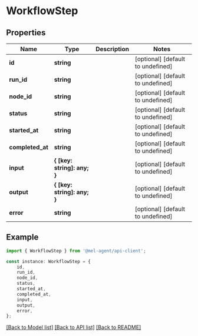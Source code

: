 # WorkflowStep


## Properties

Name | Type | Description | Notes
------------ | ------------- | ------------- | -------------
**id** | **string** |  | [optional] [default to undefined]
**run_id** | **string** |  | [optional] [default to undefined]
**node_id** | **string** |  | [optional] [default to undefined]
**status** | **string** |  | [optional] [default to undefined]
**started_at** | **string** |  | [optional] [default to undefined]
**completed_at** | **string** |  | [optional] [default to undefined]
**input** | **{ [key: string]: any; }** |  | [optional] [default to undefined]
**output** | **{ [key: string]: any; }** |  | [optional] [default to undefined]
**error** | **string** |  | [optional] [default to undefined]

## Example

```typescript
import { WorkflowStep } from '@mel-agent/api-client';

const instance: WorkflowStep = {
    id,
    run_id,
    node_id,
    status,
    started_at,
    completed_at,
    input,
    output,
    error,
};
```

[[Back to Model list]](../README.md#documentation-for-models) [[Back to API list]](../README.md#documentation-for-api-endpoints) [[Back to README]](../README.md)
